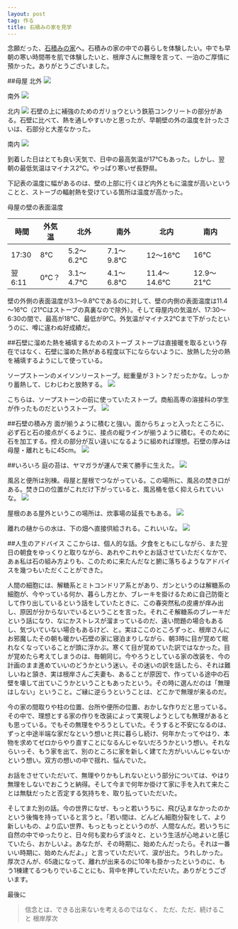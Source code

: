 ```yaml
---
layout: post
tag: 作る
title: 石積みの家を見学
---
```

念願だった、[石積みの家](http://www1.marukotv.jp/~cozy28/)へ。石積みの家の中での暮らしを体験したい。中でも早朝の寒い時間帯を肌で体験したいと、根岸さんに無理を言って、一泊のご厚情に預かった。ありがとうございました。

##母屋
北外
![](https://c2.staticflickr.com/4/3902/32644651674_0e27d465b3.jpg)

南外
![](https://c2.staticflickr.com/4/3836/32644652934_7e959c9509.jpg)

北内
![](https://c1.staticflickr.com/3/2830/33332324652_0975db73b5.jpg)
石壁の上に補強のためのガリョウという鉄筋コンクリートの部分がある。石壁に比べて、熱を通しやすいかと思ったが、早朝壁の外の温度を計ったさいは、石部分と大差なかった。

南内
![](https://c2.staticflickr.com/4/3838/32674220713_4f637b5ec0.jpg)

到着した日はとても良い天気で、日中の最高気温が17℃もあった。しかし、翌朝の最低気温はマイナス2℃。やっぱり寒いぜ長野県。

下記表の温度に幅があるのは、壁の上部に行くほど内外ともに温度が高いということと、ストーブの輻射熱を受けている箇所は温度が高かった。

母屋の壁の表面温度

時間|外気温|北外|南外|北内|南内
---|---|---|---|---|---
17:30|8℃|5.2～6.2℃|7.1～9.8℃|12～16℃|16℃
翌6:11|0℃？|3.1～4.7℃|4.1～6.8℃|11.4～14.6℃|12.9～21℃

壁の外側の表面温度が3.1～9.8℃であるのに対して、壁の内側の表面温度は11.4～16℃（21℃はストーブの真裏なので除外）。そして母屋内の気温が、17:30～6:30の間で、最高が18℃、最低が9℃。外気温がマイナス2℃まで下がったというのに、噂に違わぬ好成績だ。

##石壁に溜めた熱を補填するためのストーブ
ストーブは直接暖を取るという存在ではなく、石壁に溜めた熱がある程度以下にならないように、放熱した分の熱を補填するようにして使っている。

ソープストーンのメイソンリーストーブ。総重量が３トン？だったかな。しっかり蓄熱して、じわじわと放熱する。
![](https://c1.staticflickr.com/3/2860/33447160066_b42f68432f.jpg)

こちらは、ソープストーンの前に使っていたストーブ。商船高専の溶接科の学生が作ったものだというストーブ。
![](https://c2.staticflickr.com/4/3833/33488087295_5e030ee507.jpg)

##石壁の積み方
面が揃うように積むと強い。面からちょっと入ったところに、必ず石と石の接点がくるように、接点の縦ラインが揃うように積む。そのために石を加工する。控えの部分が互い違いになるように組めれば理想。石壁の厚みは母屋・離れともに45cm。
![](https://c2.staticflickr.com/4/3871/33104827830_c11e8839a2.jpg)

##いろいろ
庭の苔は、ヤマガラが運んで来て勝手に生えた。
![](https://c2.staticflickr.com/4/3801/33359882181_4dcab58c6f.jpg)

風呂と便所は別棟。母屋と屋根でつながっている。この場所に、風呂の焚き口がある。焚き口の位置がこれだけ下がっていると、風呂桶を低く抑えられていいな。
![](https://c2.staticflickr.com/4/3720/33447171126_349b7de588.jpg)

屋根のある屋外というこの場所は、炊事場の延長でもある。
![](https://c2.staticflickr.com/4/3682/33447174446_8eb0138f54.jpg)

離れの樋からの水は、下の畑へ直接供給される。これいいな。
![](https://c2.staticflickr.com/4/3740/32674239103_149de780ea.jpg)

##人生のアドバイス
ここからは、個人的な話。夕食をともにしながら、また翌日の朝食をゆっくりと取りながら、あれやこれやとお話させていただくなかで、あぁ私は石の組み方よりも、このために来たんだなと腑に落ちるようなアドバイスを幾つもいただくことができた。

人間の細胞には、解糖系とミトコンドリア系とがあり、ガンというのは解糖系の細胞が、今やっている何か、暮らし方とか、ブレーキを掛けるために自己防衛として作り出しているという話をしていたときに、この春突然私の皮膚が痒み出し、原因が分からないでいるということを言った。それこそ解糖系のブレーキだという話になり、なにかストレスが溜まっているのだ、遠い問題の場合もあるし、気づいていない場合もあるけど、と。実はここのところずっと、根岸さんにお邪魔したその朝も暖かい石壁の家に寝泊まりしながら、朝3時に目が覚めて眠れなくなっていることが頭に浮かぶ。寒くて目が覚めていた訳ではなかった。目が覚めたら考えてしまうのは、毎朝同じ。今やろうとしている家の改装を、今の計画のまま進めていいのどうかという迷い。その迷いの訳を話したら、それは難しいねと頷き、実は根岸さんご夫妻も、あることが原因で、作っている途中の石壁を壊して出ていこうかということもあったという。その時に選んだのは「無理はしない」ということ。ご縁に逆らうということは、どこかで無理が来るのだ。

今の家の間取りや柱の位置、台所や便所の位置、おかしな作りだと思っている。その中で、理想とする家の作りを改装によって実現しようとしても無理があるとも思っている。でもその無理をやろうとしていた。そうすると不安になるのは、ずっと中途半端な家だなという想いと共に暮らし続け、何年かたってやはり、本物を求めてゼロからやり直すことになるんじゃないだろうかという想い。それならいっそ、もう家を出て、別のところに家を新しく建てた方がいいんじゃないかという想い。双方の想いの中で揺れ、悩んでいた。

お話をさせていただいて、無理やりかもしれないという部分については、やはり無理をしないでおこうと納得。そして今まで何年か掛けて家に手を入れて来たことは無駄だったと否定する気持ちを、取り払っていただいた。

そしてまた別の話。今の世界になぜ、もっと若いうちに、飛び込まなかったのかという後悔を持っていると言うと。「若い間は、どんどん細胞分裂をして、より新しいもの、より広い世界、もっともっとというのが、人間なんだ。若いうちに自然の中でゆったりと、日々何も変わらず淡々と、という生活が心地よいと感じていたら、おかしいよ。あなたが、その時期に、始めたんだったら。それは一番いい時期に、始めたんだよ。」と言っていただいて、涙が出た。うれしかった。厚次さんが、65歳になって、離れが出来るのに10年も掛かったというのに、もう1棟建てるつもりでいることにも、背中を押していただいた。ありがとうございます。

最後に
> 信念とは、できる出来ないを考えるのではなく、
> ただ、ただ、続けること
> 根岸厚次

